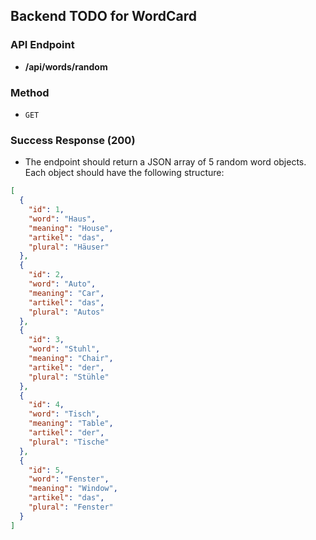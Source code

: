 ## Backend TODO for WordCard

### API Endpoint

*   **/api/words/random**

### Method

*   `GET`

### Success Response (200)

*   The endpoint should return a JSON array of 5 random word objects. Each object should have the following structure:

```json
[
  {
    "id": 1,
    "word": "Haus",
    "meaning": "House",
    "artikel": "das",
    "plural": "Häuser"
  },
  {
    "id": 2,
    "word": "Auto",
    "meaning": "Car",
    "artikel": "das",
    "plural": "Autos"
  },
  {
    "id": 3,
    "word": "Stuhl",
    "meaning": "Chair",
    "artikel": "der",
    "plural": "Stühle"
  },
  {
    "id": 4,
    "word": "Tisch",
    "meaning": "Table",
    "artikel": "der",
    "plural": "Tische"
  },
  {
    "id": 5,
    "word": "Fenster",
    "meaning": "Window",
    "artikel": "das",
    "plural": "Fenster"
  }
]
```
